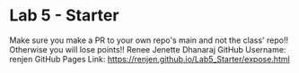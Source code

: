 # Lab 5 - Starter
Make sure you make a PR to your own repo's main and not the class' repo!! Otherwise you will lose points!!
Renee Jenette Dhanaraj
GitHub Username: renjen
GitHub Pages Link: https://renjen.github.io/Lab5_Starter/expose.html

